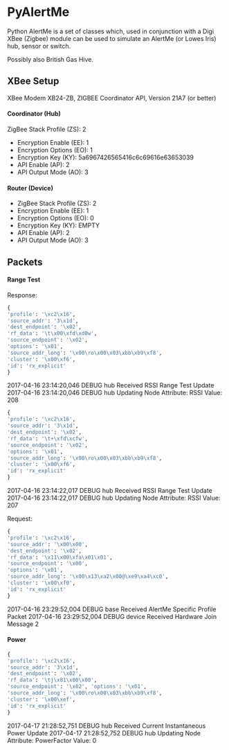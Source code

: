 # PyAlertMe

Python AlertMe is a set of classes which, used in conjunction with a Digi XBee (Zigbee) module can be used to simulate an AlertMe (or Lowes Iris) hub, sensor or switch.

Possibly also British Gas Hive.


## XBee Setup
XBee Modem XB24-ZB, ZIGBEE Coordinator API, Version 21A7 (or better)

#### Coordinator (Hub)
ZigBee Stack Profile (ZS): 2
* Encryption Enable (EE): 1
* Encryption Options (EO): 1
* Encryption Key (KY): 5a6967426565416c6c69616e63653039
* API Enable (AP): 2
* API Output Mode (AO): 3

#### Router (Device)
* ZigBee Stack Profile (ZS): 2
* Encryption Enable (EE): 1
* Encryption Options (EO): 0
* Encryption Key (KY): EMPTY
* API Enable (AP): 2
* API Output Mode (AO): 3



## Packets

#### Range Test

Response:
```python
{
'profile': '\xc2\x16', 
'source_addr': '3\x1d', 
'dest_endpoint': '\x02', 
'rf_data': '\t\x00\xfd\xd0w', 
'source_endpoint': '\x02', 
'options': '\x01', 
'source_addr_long': '\x00\ro\x00\x03\xbb\xb9\xf8', 
'cluster': '\x00\xf6', 
'id': 'rx_explicit'
}
```
2017-04-16 23:14:20,046 DEBUG hub   Received RSSI Range Test Update
2017-04-16 23:14:20,046 DEBUG hub   Updating Node Attribute: RSSI Value: 208
```python
{
'profile': '\xc2\x16', 
'source_addr': '3\x1d', 
'dest_endpoint': '\x02', 
'rf_data': '\t+\xfd\xcfw', 
'source_endpoint': '\x02', 
'options': '\x01', 
'source_addr_long': '\x00\ro\x00\x03\xbb\xb9\xf8', 
'cluster': '\x00\xf6', 
'id': 'rx_explicit'
}
```
2017-04-16 23:14:22,017 DEBUG hub   Received RSSI Range Test Update
2017-04-16 23:14:22,017 DEBUG hub   Updating Node Attribute: RSSI Value: 207

Request:
```python
{
'profile': '\xc2\x16', 
'source_addr': '\x00\x00', 
'dest_endpoint': '\x02', 
'rf_data': '\x11\x00\xfa\x01\x01', 
'source_endpoint': '\x00', 
'options': '\x01', 
'source_addr_long': '\x00\x13\xa2\x00@\xe9\xa4\xc0', 
'cluster': '\x00\xf0', 
'id': 'rx_explicit'
}
```
2017-04-16 23:29:52,004 DEBUG base  Received AlertMe Specific Profile Packet
2017-04-16 23:29:52,004 DEBUG device Received Hardware Join Message 2

#### Power
```python
{
'profile': '\xc2\x16', 
'source_addr': '3\x1d', 
'dest_endpoint': '\x02', 
'rf_data': '\tj\x81\x00\x00', 
'source_endpoint': '\x02', 'options': '\x01', 
'source_addr_long': '\x00\ro\x00\x03\xbb\xb9\xf8', 
'cluster': '\x00\xef', 
'id': 'rx_explicit'
}
```
2017-04-17 21:28:52,751 DEBUG hub   Received Current Instantaneous Power Update
2017-04-17 21:28:52,752 DEBUG hub   Updating Node Attribute: PowerFactor Value: 0